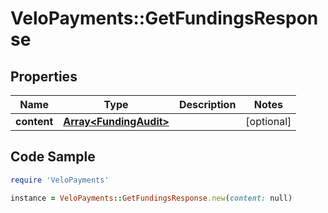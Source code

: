 # VeloPayments::GetFundingsResponse

## Properties

Name | Type | Description | Notes
------------ | ------------- | ------------- | -------------
**content** | [**Array&lt;FundingAudit&gt;**](FundingAudit.md) |  | [optional] 

## Code Sample

```ruby
require 'VeloPayments'

instance = VeloPayments::GetFundingsResponse.new(content: null)
```



